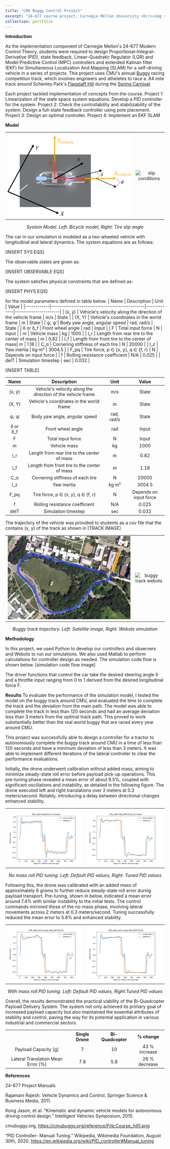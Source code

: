 ```yaml
---
title: "CMU Buggy Control Project"
excerpt: "24-677 course project, Carnegie Mellon University <br/><img src=''>"
collection: portfolio
---
```


**Introduction**

As the implementation component of Carnegie Mellon's 24-677 Modern Control Theory, students were required to design Proportional–Integral–Derivative (PID), state feedback, Linear–Quadratic Regulator (LQR) and Model Predictive Control (MPC) controllers and extended Kalman filter (EKF) for Simultaneous Localization And Mapping (SLAM) for a self-driving vehicle in a series of projects. This project uses CMU's annual <a href="https://www.cmu.edu/buggy/">Buggy</a> racing competition track, which involves engineers and atheletes to race a .84 mile track around Schenley Park's <a href="https://en.wikipedia.org/wiki/Flagstaff_Hill,_Pennsylvania">Flagstaff Hill</a> during the <a href="https://www.cmu.edu/engage/alumni/events/campus/spring-carnival/index.html">Spring Carnival</a>.

Each project tackled implementation of concepts from the course. 
Project 1: Linearization of the state space system equations. Develop a PID controller for the system.
Project 2: Check the controllability and stabilizability of the system. Design a full-state feedback controller using pole placement.
Project 3: Design an optimal controller.
Project 4: Implement an EKF SLAM

**Model**

<div style="text-align: center;">
<table border="0">
 <tr>
  <td><img src='/images/MCT_project/Bicycle1.png' alt="bicycle model" class="center"></td>
  <td><img src='/images/MCT_project/Biycle2.png' alt="slip conditions" class="center"></td>
 </tr>
</table>
</div>

<p style="text-align:center"> <i>System Model. Left: Bicycle model, Right: Tire slip angle</i></p>

The car in our simulation is modeled as a two wheeled vehicle with longitudinal and lateral dynamics. The system equations are as follows:

[INSERT SYS EQS]

The observable states are given as:

[INSERT OBSERVABLE EQS]

The system satisfies physical constraints that are defined as:

[INSERT PHYS EQS]

for the model parameters defined in table below.
| Name       | Description                                  | Unit        | Value                |
|------------|----------------------------------------------|-------------|----------------------|
| (ẋ, ẏ)    | Vehicle's velocity along the direction of the vehicle frame | m/s   | State                |
| (X, Y)     | Vehicle's coordinates in the world frame    | m           | State                |
| ψ, ψ̇      | Body yaw angle, angular speed               | rad, rad/s  | State                |
| δ or δ_f   | Front wheel angle                           | rad         | Input                |
| F          | Total input force                           | N           | Input                |
| m          | Vehicle mass                                | kg          | 1000                 |
| l_r        | Length from rear tire to the center of mass | m           | 0.82                 |
| l_f        | Length from front tire to the center of mass| m           | 1.18                 |
| C_α        | Cornering stiffness of each tire            | N           | 20000                |
| I_z        | Yaw inertia                                 | kg·m²       | 3004.5               |
| F_pq       | Tire force, p ∈ {x, y}, q ∈ {f, r}          | N           | Depends on input force |
| f          | Rolling resistance coefficient              | N/A         | 0.025                |
| delT       | Simulation timestep                         | sec         | 0.032                |

[INSERT TABLE]
<table style="text-align: center; margin: auto;">
  <thead>
    <tr>
      <th>Name</th>
      <th>Description</th>
      <th>Unit</th>
      <th>Value</th>
    </tr>
  </thead>
  <tbody>
    <tr>
      <td>(ẋ, ẏ)</td>
      <td>Vehicle's velocity along the direction of the vehicle frame</td>
      <td>m/s</td>
      <td>State</td>
    </tr>
    <tr>
      <td>(X, Y)</td>
      <td>Vehicle's coordinates in the world frame</td>
      <td>m</td>
      <td>State</td>
    </tr>
    <tr>
      <td>ψ, ψ̇</td>
      <td>Body yaw angle, angular speed</td>
      <td>rad, rad/s</td>
      <td>State</td>
    </tr>
    <tr>
      <td>δ or δ_f</td>
      <td>Front wheel angle</td>
      <td>rad</td>
      <td>Input</td>
    </tr>
    <tr>
      <td>F</td>
      <td>Total input force</td>
      <td>N</td>
      <td>Input</td>
    </tr>
    <tr>
      <td>m</td>
      <td>Vehicle mass</td>
      <td>kg</td>
      <td>1000</td>
    </tr>
    <tr>
      <td>l_r</td>
      <td>Length from rear tire to the center of mass</td>
      <td>m</td>
      <td>0.82</td>
    </tr>
    <tr>
      <td>l_f</td>
      <td>Length from front tire to the center of mass</td>
      <td>m</td>
      <td>1.18</td>
    </tr>
    <tr>
      <td>C_α</td>
      <td>Cornering stiffness of each tire</td>
      <td>N</td>
      <td>20000</td>
    </tr>
    <tr>
      <td>I_z</td>
      <td>Yaw inertia</td>
      <td>kg·m²</td>
      <td>3004.5</td>
    </tr>
    <tr>
      <td>F_pq</td>
      <td>Tire force, p ∈ {x, y}, q ∈ {f, r}</td>
      <td>N</td>
      <td>Depends on input force</td>
    </tr>
    <tr>
      <td>f</td>
      <td>Rolling resistance coefficient</td>
      <td>N/A</td>
      <td>0.025</td>
    </tr>
    <tr>
      <td>delT</td>
      <td>Simulation timestep</td>
      <td>sec</td>
      <td>0.032</td>
    </tr>
  </tbody>
</table>



The trajectory of the vehicle was provided to students as a csv file that the contains (x, y) of the track as shown in [TRACK IMAGE]

<div style="text-align: center;">
<table border="0">
 <tr>
  <td><img src='/images/MCT_project/buggy_track1.png' alt="buggy track irl" class="center"></td>
  <td><img src='/images/MCT_project/buggy-track2.png' alt="buggy track webots" class="center"></td>
 </tr>
</table>
</div>

<p style="text-align:center"> <i>Buggy track trajectory. Left: Satellite image, Right: Webots simulation</i></p>

**Methodology**


In this project, we used Python to develop our controllers and observers and Webots to run our simulations. We also used Matlab to perform calculations for controller design as needed. The simulation code flow is shown below.
[simulation code flow image]

The driver functions that control the car take the desired steering angle δ and a throttle input ranging from 0 to 1 derived from the desired longitudinal force F.

**Results**
To evaluate the performance of the simulation model, I tested the model on the buggy track around CMU, and evaluated the time to complete the track and the deviation from the main path. The model was able to complete the track in less than 120 seconds and had an average deviation less than 3 meters from the optimal track path. This proved to work substantially better than the real world buggy that are raced every year around CMU.

This project was successfully able to design a controller for a tractor to autonomously complete the buggy track around CMU in a time of less than 120 seconds and have a minimum deviation of less than 3 meters. It was able to implement different iterations of the lateral controller to clear the performance evaluations.


Initially, the drone underwent calibration without added mass, aiming to minimize steady-state roll error before payload pick-up operations. This pre-tuning phase revealed a mean error of about 8.5%, coupled with significant oscillations and instability, as detailed in the following figure. The drone executed left and right translations over 2 meters at 0.3 meters/second. Notably, introducing a delay between directional changes enhanced stability.

<div style="text-align: center;">
<table border="0">
 <tr>
  <td><img src='/images/ACSI_project/left_right (baseline no mass)Average.png' alt="left_right (baseline no mass)Average" class="center"></td>
  <td><img src='/images/ACSI_project/left_right (Kp_600 Kd_6_no mass)Average.png' alt="left_right (Kp_600 Kd_6_no mass)Average" class="center"></td>
 </tr>
</table>
</div>

<p style="text-align:center"> <i>No mass roll PID tuning. Left: Default PID values, Right: Tuned PID values</i></p>

Following this, the drone was calibrated with an added mass of approximately 8 grams to further reduce steady-state roll error during payload transport. Pre-tuning, shown in below, indicated a mean error around 7.4% with similar instability to the initial tests. The control commands mirrored those of the no-mass phase, involving lateral movements across 2 meters at 0.3 meters/second. Tuning successfully reduced the mean error to 5.8% and enhanced stability.

<div style="text-align: center;">
<table border="0">
 <tr>
  <td><img src='/images/ACSI_project/left_right_with_mass (Kp_600 Kd_6)Average.png' alt="left_right_with_mass (Kp_600 Kd_6)Average" class="center"></td>
  <td><img src='/images/ACSI_project/left_right_with_mass (Kp_800 Kd_8)Average.png' alt="left_right_with_mass (Kp_800 Kd_8)Average" class="center"></td>
 </tr>
</table>
</div>

<p style="text-align:center"> <i>With mass roll PID tuning. Left: Default PID values, Right:Tuned PID values</i></p>

Overall, the results demonstrated the practical viability of the Bi-Quadcopter Payload Delivery System. The system not only achieved its primary goal of increased payload capacity but also maintained the essential attributes of stability and control, paving the way for its potential application in various industrial and commercial sectors.

<div style="text-align: center;">
<table>
  <tr>
    <th></th>
    <th>Single Drone</th>
    <th>Bi-Quadcopter</th>
    <th>% change</th>
  </tr>
  <tr>
    <td>Payload Capacity [g]</td>
    <td>7</td>
    <td>10</td>
    <td>43 % increase</td>
  </tr>
  <tr>
    <td>Lateral Translation Mean Error [%]</td>
    <td>7.8</td>
    <td>5.8</td>
    <td>26 % decrease</td>
  </tr>
</table>
</div>


**References**

24-677 Project Manuals

Rajamani Rajesh. Vehicle Dynamics and Control. Springer Science & Business Media, 2011.

Kong Jason, et al. “Kinematic and dynamic vehicle models for autonomous driving
control design.” Intelligent Vehicles Symposium, 2015.

cmubuggy.org, https://cmubuggy.org/reference/File:Course_hill1.png

“PID Controller- Manual Tuning.” Wikipedia, Wikimedia Foundation, August 30th, 2020. https://en.wikipedia.org/wiki/PID_controller#Manual_tuning
